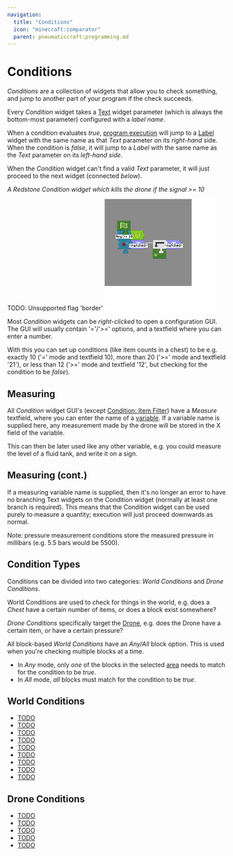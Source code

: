 ```yaml
---
navigation:
  title: "Conditions"
  icon: "minecraft:comparator"
  parent: pneumaticcraft:programming.md
---
```


# Conditions

*Conditions* are a collection of widgets that allow you to check something, and jump to another part of your program if the check succeeds.

Every *Condition* widget takes a [Text](./text.md) widget parameter (which is always the bottom-most parameter) configured with a *label name*.

When a condition evaluates *true*, [program execution](./flow_control.md) will jump to a [Label](./label.md) widget with the same name as that *Text* parameter on its *right-hand* side. When the condition is *false*, it will jump to a *Label* with the same name as the *Text* parameter on its *left-hand side*.

When the *Condition* widget can't find a valid *Text* parameter, it will just proceed to the next widget (connected *below*).

*A Redstone Condition widget which kills the drone if the signal >= 10*

TODO: Unsupported flag 'border'
![](condition_widget.png)

Most *Condition* widgets can be *right-clicked* to open a configuration GUI. The GUI will usually contain '='/'>=' options, and a textfield where you can enter a number.

With this you can set up conditions (like item counts in a chest) to be e.g. exactly 10 ('=' mode and textfield 10), more than 20 ('>=' mode and textfield '21'), or less than 12 ('>=' mode and textfield '12', but checking for the condition to be *false*).

## Measuring

All *Condition* widget GUI's (except [Condition: Item Filter](./condition_item.md)) have a *Measure* textfield, where you can enter the name of a [variable](./variables.md). If a variable name is supplied here, any measurement made by the drone will be stored in the X field of the variable.

This can then be later used like any other variable, e.g. you could measure the level of a fluid tank, and write it on a sign.

## Measuring (cont.)

If a measuring variable name is supplied, then it's no longer an error to have no branching Text widgets on the Condition widget (normally at least one branch is required). This means that the Condition widget can be used purely to measure a quantity; execution will just proceed downwards as normal.

Note: pressure measurement conditions store the measured pressure in millibars (e.g. 5.5 bars would be 5500).

## Condition Types

Conditions can be divided into two categories: *World Conditions* and *Drone Conditions*.

World Conditions are used to check for things in the world, e.g. does a *Chest* have a certain number of items, or does a block exist somewhere?

*Drone Conditions* specifically target the [Drone](../drone.md), e.g. does the Drone have a certain item, or have a certain pressure?

All block-based *World Conditions* have an *Any/All* block option. This is used when you're checking multiple blocks at a time.
- In *Any* mode, only *one* of the blocks in the selected [area](./area.md) needs to match for the condition to be *true*.
- In *All* mode, *all* blocks must match for the condition to be *true*.

## World Conditions

- [TODO](./condition_block.md)
- [TODO](./condition_coordinate.md)
- [TODO](./condition_entity.md)
- [TODO](./condition_item.md)
- [TODO](./condition_item_inventory.md)
- [TODO](./condition_liquid_inventory.md)
- [TODO](./condition_pressure.md)
- [TODO](./condition_redstone.md)
- [TODO](./condition_rf.md)



## Drone Conditions

- [TODO](./drone_condition_item.md)
- [TODO](./drone_condition_liquid.md)
- [TODO](./drone_condition_entity.md)
- [TODO](./drone_condition_pressure.md)
- [TODO](./drone_condition_rf.md)



